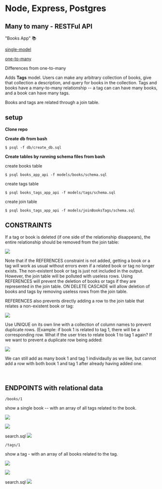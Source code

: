 # Node, Express, Postgres
## Many to many - RESTFul API

"Books App" 📚

[single-model]()

[one-to-many]()

Differences from one-to-many

Adds **Tags** model. Users can make any arbitrary collection of books, give that collection a description, and query for books in the collection. Tags and books have a many-to-many relationship -- a tag can can have many books, and a book can have many tags.

Books and tags are related through a join table.

## setup
**Clone repo**

**Create db from bash**

```
$ psql -f db/create_db.sql
```

**Create tables by running schema files from bash**

create books table

```
$ psql books_app_api -f models/books/schema.sql
```

create tags table

```
$ psql books_tags_app_api -f models/tags/schema.sql
```

create join table

```
$ psql books_tags_app_api -f models/joinBooksTags/schema.sql
```

## CONSTRAINTS

If a tag or book is deleted (if one side of the relationship disappears), the entire relationship should be removed from the join table:

![](https://i.imgur.com/u0SNzPC.png)

Note that if the REFERENCES constraint is not added, getting a book or a tag will work as usual without errors even if a related book or tag no longer exists. The non-existent book or tag is just not included in the output. However, the join table will be polluted with useless rows. Using REFERENCES will prevent the deletion of books or tags if they are represented in the join table. ON DELETE CASCADE will allow deletion of books and tags by removing useless rows from the join table.

REFERENCES also prevents directly adding a row to the join table that relates a non-existent book or tag:

![](https://i.imgur.com/kQKRMqC.png)

Use UNIQUE on its own line with a collection of column names to prevent duplicate rows. (Example: if book 1 is related to tag 1, there will be a corresponding row. What if the user tries to relate book 1 to tag 1 again? If we want to prevent a duplicate row being added:

![](https://i.imgur.com/MHv1ViE.png)

We can still add as many book 1 and tag 1 individaully as we like, but cannot add a row with both book 1 and tag 1 after already having added one.

<br>

## ENDPOINTS with relational data

`/books/1`

show a single book -- with an array of all tags related to the book.

![](https://i.imgur.com/IyffkZ5.png)

![](https://i.imgur.com/Dpr8bMA.png)

search.sql
![](https://i.imgur.com/kn5pWFO.png)

`/tags/1`

show a tag - with an array of all books related to the tag.

![](https://i.imgur.com/ocs32p8.png)

![](https://i.imgur.com/FqZPiHb.png)

search.sql
![](https://i.imgur.com/0PHTjM4.png)




